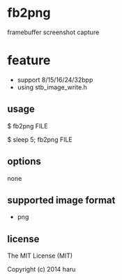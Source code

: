 # fb2png

framebuffer screenshot capture

# feature

-	support 8/15/16/24/32bpp
-	using stb_image_write.h

## usage

 $ fb2png FILE

 $ sleep 5; fb2png FILE

## options

none

## supported image format

-   png

## license

The MIT License (MIT)

Copyright (c) 2014 haru <uobikiemukot at gmail dot com>
